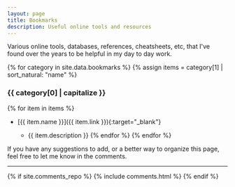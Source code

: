 ```yaml
---
layout: page
title: Bookmarks
description: Useful online tools and resources
---
```

Various online tools, databases, references, cheatsheets, etc, that I've found over the years to be helpful in my day to day work.

{% for category in site.data.bookmarks %}
{% assign items = category[1] | sort_natural: "name" %}

### {{ category[0] | capitalize }}

{% for item in items %}

* [{{ item.name }}]({{ item.link }}){:target="_blank"}

  * {{ item.description }}
{% endfor %}
{% endfor %}

If you have any suggestions to add, or a better way to organize this page, feel free to let me know in the comments.

----

{% if site.comments_repo %}
{% include comments.html %}
{% endif %}
